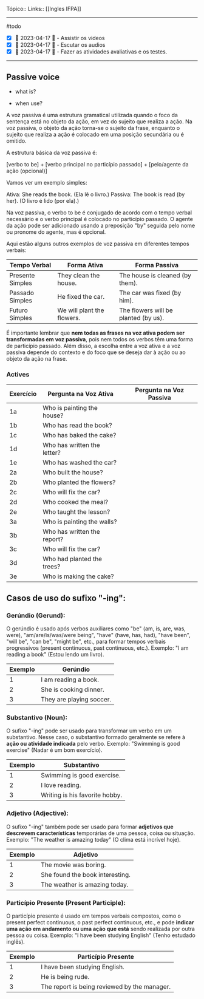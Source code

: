 Tópico::
Links:: [[Ingles IFPA]]

---

#todo 
- [x] 📅 2023-04-17 🔼  - Assistir os videos
- [x] 📅 2023-04-17 🔼  - Escutar os audios
- [x] 📅 2023-04-17 🔼  - Fazer as atividades avaliativas e os testes.

 ---

## Passive voice

- what is?

- when use?

A voz passiva é uma estrutura gramatical utilizada quando o foco da sentença está no objeto da ação, em vez do sujeito que realiza a ação. Na voz passiva, o objeto da ação torna-se o sujeito da frase, enquanto o sujeito que realiza a ação é colocado em uma posição secundária ou é omitido.

A estrutura básica da voz passiva é:

[verbo to be] + [verbo principal no particípio passado] + [pelo/agente da ação (opcional)]

Vamos ver um exemplo simples:

Ativa: She reads the book. (Ela lê o livro.)
Passiva: The book is read (by her). (O livro é lido (por ela).)

Na voz passiva, o verbo to be é conjugado de acordo com o tempo verbal necessário e o verbo principal é colocado no particípio passado. O agente da ação pode ser adicionado usando a preposição "by" seguida pelo nome ou pronome do agente, mas é opcional.

Aqui estão alguns outros exemplos de voz passiva em diferentes tempos verbais:


| Tempo Verbal | Forma Ativa | Forma Passiva |
|--------------|-------------|---------------|
| Presente Simples | They clean the house. | The house is cleaned (by them). |
| Passado Simples | He fixed the car. | The car was fixed (by him). |
| Futuro Simples | We will plant the flowers. | The flowers will be planted (by us). |


É importante lembrar que **nem todas as frases na voz ativa podem ser transformadas em voz passiva**, pois nem todos os verbos têm uma forma de particípio passado. Além disso, a escolha entre a voz ativa e a voz passiva depende do contexto e do foco que se deseja dar à ação ou ao objeto da ação na frase.

### Actives

| Exercício | Pergunta na Voz Ativa | Pergunta na Voz Passiva |
|-----------|-----------------------|-------------------------|
| 1a        | Who is painting the house? |                       |
| 1b        | Who has read the book? |                           |
| 1c        | Who has baked the cake? |                           |
| 1d        | Who has written the letter? |                       |
| 1e        | Who has washed the car? |                            |
| 2a        | Who built the house? |                               |
| 2b        | Who planted the flowers? |                          |
| 2c        | Who will fix the car? |                              |
| 2d        | Who cooked the meal? |                               |
| 2e        | Who taught the lesson? |                             |
| 3a        | Who is painting the walls? |                        |
| 3b        | Who has written the report? |                       |
| 3c        | Who will fix the car? |                             |
| 3d        | Who had planted the trees? |                         |
| 3e        | Who is making the cake? |                           |


## Casos de uso do sufixo "-ing":

### Gerúndio (Gerund):

O gerúndio é usado após verbos auxiliares como "be" (am, is, are, was, were), "am/are/is/was/were being", "have" (have, has, had), "have been", "will be", "can be", "might be", etc., para formar tempos verbais progressivos (present continuous, past continuous, etc.). Exemplo: "I am reading a book" (Estou lendo um livro).

| Exemplo | Gerúndio |
|---------|----------|
| 1       | I am reading a book. |
| 2       | She is cooking dinner. |
| 3       | They are playing soccer. |

### Substantivo (Noun):

O sufixo "-ing" pode ser usado para transformar um verbo em um substantivo. Nesse caso, o substantivo formado geralmente se refere à **ação ou atividade indicada** pelo verbo. Exemplo: "Swimming is good exercise" (Nadar é um bom exercício).

| Exemplo | Substantivo |
|---------|-------------|
| 1       | Swimming is good exercise. |
| 2       | I love reading. |
| 3       | Writing is his favorite hobby. |

### Adjetivo (Adjective):

O sufixo "-ing" também pode ser usado para formar **adjetivos que descrevem características** temporárias de uma pessoa, coisa ou situação. Exemplo: "The weather is amazing today" (O clima está incrível hoje).

| Exemplo | Adjetivo |
|---------|----------|
| 1       | The movie was boring. |
| 2       | She found the book interesting. |
| 3       | The weather is amazing today. |

### Particípio Presente (Present Participle):

O particípio presente é usado em tempos verbais compostos, como o present perfect continuous, o past perfect continuous, etc., e pode **indicar uma ação em andamento ou uma ação que está** sendo realizada por outra pessoa ou coisa. Exemplo: "I have been studying English" (Tenho estudado inglês).

| Exemplo | Particípio Presente |
|---------|---------------------|
| 1       | I have been studying English. |
| 2       | He is being rude. |
| 3       | The report is being reviewed by the manager. |
